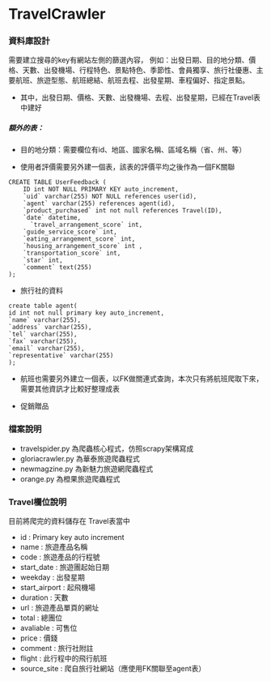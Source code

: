 # TravelCrawler

### 資料庫設計
需要建立搜尋的key有網站左側的篩選內容，
例如：出發日期、目的地分類、價格、天數、出發機場、行程特色、景點特色、季節性、會員獨享、旅行社優惠、主要航班、旅遊型態、航班總結、航班去程、出發星期、車程偏好、指定景點。

- 其中，出發日期、價格、天數、出發機場、去程、出發星期，已經在Travel表中建好

##### 額外的表：

- 目的地分類：需要欄位有id、地區、國家名稱、區域名稱（省、州、等）

- 使用者評價需要另外建一個表，該表的評價平均之後作為一個FK關聯
```
CREATE TABLE UserFeedback (
    ID int NOT NULL PRIMARY KEY auto_increment,
    `uid` varchar(255) NOT NULL references user(id),
    `agent` varchar(255) references agent(id),
    `product_purchased` int not null references Travel(ID),
    `date` datetime,
	  `travel_arrangement_score` int, 
    `guide_service_score` int,
    `eating_arrangement_score` int,
    `housing_arrangement_score` int ,
    `transportation_score` int,
    `star` int,
    `comment` text(255)
);
```
- 旅行社的資料
```
create table agent(
id int not null primary key auto_increment,
`name` varchar(255),
`address` varchar(255),
`tel` varchar(255),
`fax` varchar(255),
`email` varchar(255),
`representative` varchar(255)
);
```

- 航班也需要另外建立一個表，以FK做關連式查詢，本次只有將航班爬取下來，需要其他資訊才比較好整理成表

- 促銷贈品


### 檔案說明
- travelspider.py 為爬蟲核心程式，仿照scrapy架構寫成
- gloriacrawler.py 為華泰旅遊爬蟲程式
- newmagzine.py 為新魅力旅遊網爬蟲程式
- orange.py 為橙果旅遊爬蟲程式

### Travel欄位說明
目前將爬完的資料儲存在 Travel表當中
- id : Primary key auto increment
- name : 旅遊產品名稱
- code : 旅遊產品的行程號
- start_date : 旅遊團起始日期
- weekday : 出發星期
- start_airport : 起飛機場
- duration : 天數
- url : 旅遊產品單頁的網址
- total : 總團位
- avaliable : 可售位
- price : 價錢
- comment : 旅行社附註
- flight : 此行程中的飛行航班
- source_site : 爬自旅行社網站（應使用FK關聯至agent表）
